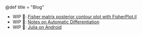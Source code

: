 @def title = "Blog"

* WIP 🚧: [Fisher matrix posterior contour plot with FisherPlot.jl](/blog/fisher-plot)
* WIP 🚧: [Notes on Automatic Differentiation](/blog/autodiff)
* WIP 🚧: [Julia on Android](/blog/julia-android)
